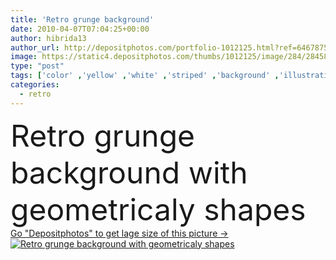 ```yaml
---
title: 'Retro grunge background'
date: 2010-04-07T07:04:25+00:00
author: hibrida13
author_url: http://depositphotos.com/portfolio-1012125.html?ref=64678756
image: https://static4.depositphotos.com/thumbs/1012125/image/284/2845803/api_thumb_450.jpg?forcejpeg=true
type: "post"
tags: ['color' ,'yellow' ,'white' ,'striped' ,'background' ,'illustration' ,'design' ,'shapes' ,'decorative' ,'abstract' ,'texture' ,'brown' ,'pattern' ,'dark' ,'line' ,'grunge' ,'retro' ,'vintage' ,'seamless' ,'ornament' ,'pink' ,'pastel' ,'cross' ,'traditional' ,'with' ,'wallpaper' ,'textile' ,'gentle' ,'geometric' ,'mix' ,'fabric' ,'strip' ,'diagonal' ,'stripes' ,'strips' ,'checkered' ,'scattering' ,'repeating' ,'geometricaly' ]
categories: 
  - retro
---
```

<div aling="center">
            <font size="60"> Retro grunge background with geometricaly shapes</font>   
</div>
<div>
    <a href='https://depositphotos.com/2845803/stock-photo-retro-grunge-background.html?ref=64678756' target=_blank > Go "Depositphotos" to get lage size of this picture ->
        <img href='https://depositphotos.com/2845803/stock-photo-retro-grunge-background.html?ref=64678756' src='https://static4.depositphotos.com/1012125/284/i/950/depositphotos_2845803-stock-photo-retro-grunge-background.jpg?forcejpeg=true' alt='Retro grunge background with geometricaly shapes' >
    </a>
</div>

